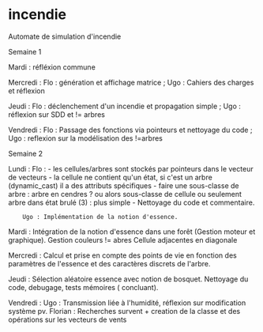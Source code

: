 # incendie
Automate de simulation d'incendie

Semaine 1

Mardi : réfléxion commune 

Mercredi : Flo : génération et affichage matrice ; Ugo : Cahiers des charges et réflexion

Jeudi : Flo : déclenchement d'un incendie et propagation simple ; Ugo : réflexion sur SDD et != arbres

Vendredi : Flo : Passage des fonctions via pointeurs et nettoyage du code ; Ugo : reflexion sur la modélisation des !=arbres

Semaine 2

Lundi : Flo : - les cellules/arbres sont stockés par pointeurs dans le vecteur de vecteurs
              - la cellule ne contient qu'un état, si c'est un arbre (dynamic_cast) il a des attributs spécifiques
              - faire une sous-classe de arbre : arbre en cendres ? ou alors sous-classe de cellule ou seulement arbre dans état brulé (3) : plus simple
              - Nettoyage du code et commentaire.
              
        Ugo : Implémentation de la notion d'essence.
        
 Mardi : Intégration de la notion d'essence dans une forêt (Gestion moteur et graphique). Gestion couleurs != abres
         Cellule adjacentes en diagonale
 
 Mercredi : Calcul et prise en compte des points de vie en fonction des paramètres de l'essence et des caractères discrets de l'arbre.
 
 Jeudi : Sélection aléatoire essence avec notion de bosquet. Nettoyage du code, debugage, tests mémoires ( concluant).
 
 Vendredi : Ugo : Transmission liée à l'humidité, réflexion sur modification système pv. 
              Florian  : Recherches survent + creation de la classe et des opérations sur les vecteurs de vents
